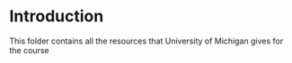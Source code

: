 # Introduction

This folder contains all the resources that University of Michigan gives for the course
